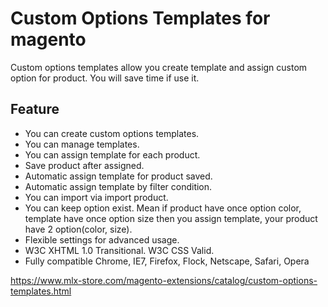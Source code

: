 # Custom Options Templates for magento

Custom options templates allow you create template and assign custom option for product. You will save time if use it.

## Feature
- You can create custom options templates.
- You can manage templates.
- You can assign template for each product.
- Save product after assigned.
- Automatic assign template for product saved.
- Automatic assign template by filter condition.
- You can import via import product.
- You can keep option exist. Mean if product have once option color, template have once option size then you assign template, your product have 2 option(color, size).
- Flexible settings for advanced usage.
- W3C XHTML 1.0 Transitional. W3C CSS Valid.
- Fully compatible Chrome, IE7, Firefox, Flock, Netscape, Safari, Opera

https://www.mlx-store.com/magento-extensions/catalog/custom-options-templates.html
